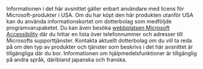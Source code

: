 Informationen i det här avsnittet gäller enbart användare med licens för Microsoft-produkter i USA. Om du har köpt den här produkten utanför USA kan du använda informationskortet om dotterbolag som medföljde programvarupaketet. Du kan även besöka [webbplatsen Microsoft Accessibility](http://go.microsoft.com/fwlink/?LinkId=8431) där du hittar en lista över telefonnummer och adresser till Microsofts supporttjänster. Kontakta aktuellt dotterbolag om du vill ta reda på om den typ av produkter och tjänster som beskrivs i det här avsnittet är tillgängliga där du bor. Informationen om hjälpmedelsfunktioner är tillgänglig på andra språk, däribland japanska och franska.

<!--HONumber=Oct16_HO1-->


